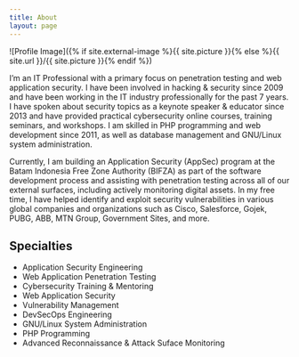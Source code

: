```yaml
---
title: About
layout: page
---
```

![Profile Image]({% if site.external-image %}{{ site.picture }}{% else %}{{ site.url }}/{{ site.picture }}{% endif %})

<p>I’m an IT Professional with a primary focus on penetration testing and web application security. I have been involved in hacking & security since 2009 and have been working in the IT industry professionally for the past 7 years. I have spoken about security topics as a keynote speaker & educator since 2013 and have provided practical cybersecurity online courses, training seminars, and workshops. I am skilled in PHP programming and web development since 2011, as well as database management and GNU/Linux system administration.</p>

<p>Currently, I am building an Application Security (AppSec) program at the Batam Indonesia Free Zone Authority (BIFZA) as part of the software development process and assisting with penetration testing across all of our external surfaces, including actively monitoring digital assets. In my free time, I have helped identify and exploit security vulnerabilities in various global companies and organizations such as Cisco, Salesforce, Gojek, PUBG, ABB, MTN Group, Government Sites, and more.</p>

<h2>Specialties</h2>

<ul class="skill-list">
	<li>Application Security Engineering</li>
	<li>Web Application Penetration Testing</li>
	<li>Cybersecurity Training & Mentoring</li>
	<li>Web Application Security</li>
	<li>Vulnerability Management</li>
	<li>DevSecOps Engineering</li>
	<li>GNU/Linux System Administration</li>
	<li>PHP Programming</li>
	<li>Advanced Reconnaissance & Attack Suface Monitoring</li>
	
</ul>
